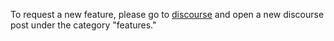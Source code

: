 To request a new feature, please go to [discourse](https://discourse.maas.io) and open a new discourse post under the category "features."